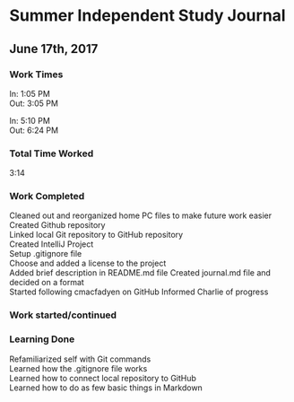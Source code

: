 # Summer Independent Study Journal

## June 17th, 2017

### Work Times
In: 1:05 PM  
Out: 3:05 PM  

In: 5:10 PM  
Out: 6:24 PM  

### Total Time Worked

3:14

### Work Completed

Cleaned out and reorganized home PC files to make future work easier  
Created Github repository  
Linked local Git repository to GitHub repository  
Created IntelliJ Project  
Setup .gitignore file  
Choose and added a license to the project  
Added brief description in README.md file 
Created journal.md file and decided on a format  
Started following cmacfadyen on GitHub
Informed Charlie of progress  

### Work started/continued


### Learning Done

Refamiliarized self with Git commands    
Learned how the .gitignore file works  
Learned how to connect local repository to GitHub  
Learned how to do as few basic things in Markdown 


